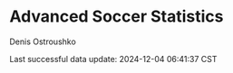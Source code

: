 # Advanced Soccer Statistics
Denis Ostroushko

<!-- gfm -->

Last successful data update: 2024-12-04 06:41:37 CST
